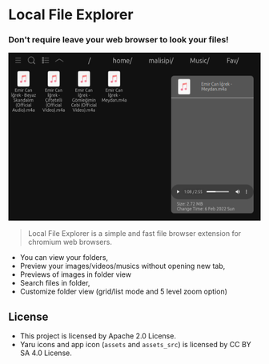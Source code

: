# Local File Explorer

### Don't require leave your web browser to look your files!

<center>

!["LFE Extension Showcase"](./assets/showcase.png)

</center>

> Local File Explorer is a simple and fast file browser extension for chromium web browsers.

* You can view your folders,
* Preview your images/videos/musics without opening new tab,
* Previews of images in folder view
* Search files in folder,
* Customize folder view (grid/list mode and 5 level zoom option)

## License

* This project is licensed by Apache 2.0 License.
* Yaru icons and app icon (`assets` and `assets_src`) is licensed by CC BY SA 4.0 License.

